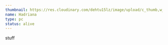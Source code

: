 ```yaml
---
thumbnail: https://res.cloudinary.com/dehtu15lz/image/upload/c_thumb,w_200,g_face/v1658256944/Hadriana_n_Moira_ev8gg8.png
name: Hadriana
type: pc
status: alive
---
```

stuff